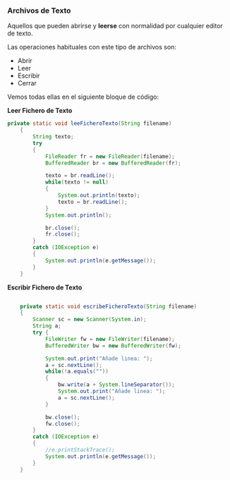 ### Archivos de Texto

Aquellos que pueden abrirse y **leerse** con normalidad por cualquier editor de texto.

Las operaciones habituales con este tipo de archivos son:

- Abrir
- Leer
- Escribir
- Cerrar

Vemos todas ellas en el siguiente bloque de código:

**Leer Fichero de Texto**

~~~java
private static void leeFicheroTexto(String filename)
    {
        String texto;
        try
        {
            FileReader fr = new FileReader(filename);
            BufferedReader br = new BufferedReader(fr);

            texto = br.readLine();
            while(texto != null)
            {
                System.out.println(texto);
                texto = br.readLine();
            }
            System.out.println();

            br.close();
            fr.close();
        }
        catch (IOException e)
        {
            System.out.println(e.getMessage());
        }
    }
~~~

**Escribir Fichero de Texto**
    
~~~java

    private static void escribeFicheroTexto(String filename)
    {
        Scanner sc = new Scanner(System.in);
        String a;
        try {
            FileWriter fw = new FileWriter(filename);
            BufferedWriter bw = new BufferedWriter(fw);

            System.out.print("Añade linea: ");
            a = sc.nextLine();
            while(!a.equals(""))
            {
                bw.write(a + System.lineSeparator());
                System.out.print("Añade linea: ");
                a = sc.nextLine();
            }

            bw.close();
            fw.close();
        }
        catch (IOException e)
        {
            //e.printStackTrace();
            System.out.println(e.getMessage());
        }
    }
~~~